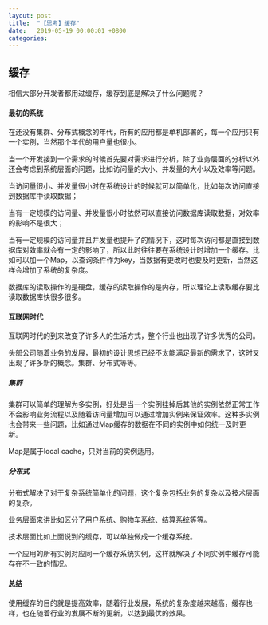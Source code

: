 ```yaml
---
layout: post
title:  "【思考】缓存"
date:   2019-05-19 00:00:01 +0800
categories: 
---
```


## 缓存

相信大部分开发者都用过缓存，缓存到底是解决了什么问题呢？

#### 最初的系统

在还没有集群、分布式概念的年代，所有的应用都是单机部署的，每一个应用只有一个实例，当然那个年代的用户量也很小。

当一个开发接到一个需求的时候首先要对需求进行分析，除了业务层面的分析以外还会考虑到系统层面的问题，比如访问量的大小、并发量的大小以及效率等问题。

当访问量很小、并发量很小时在系统设计的时候就可以简单化，比如每次访问直接到数据库中读取数据；

当有一定规模的访问量、并发量很小时依然可以直接访问数据库读取数据，对效率的影响不是很大；

当有一定规模的访问量并且并发量也提升了的情况下，这时每次访问都是直接到数据库对效率就会有一定的影响了，所以此时往往要在系统设计时增加一个缓存。比如可以加一个Map，以查询条件作为key，当数据有更改时也要及时更新，当然这样会增加了系统的复杂度。

数据库的读取操作的是硬盘，缓存的读取操作的是内存，所以理论上读取缓存要比读取数据库快很多很多。

#### 互联网时代

互联网时代的到来改变了许多人的生活方式，整个行业也出现了许多优秀的公司。

头部公司随着业务的发展，最初的设计思想已经不太能满足最新的需求了，这时又出现了许多新的概念。集群、分布式等等。

##### 集群

集群可以简单的理解为多实例，好处是当一个实例挂掉后其他的实例依然正常工作不会影响业务流程以及随着访问量增加可以通过增加实例来保证效率。这种多实例也会带来一些问题，比如通过Map缓存的数据在不同的实例中如何统一及时更新。

Map是属于local cache，只对当前的实例适用。

##### 分布式

分布式解决了对于复杂系统简单化的问题，这个复杂包括业务的复杂以及技术层面的复杂。

业务层面来讲比如区分了用户系统、购物车系统、结算系统等等。

技术层面比如上面说到的缓存，可以单独做成一个缓存系统。

一个应用的所有实例对应同一个缓存系统实例，这样就解决了不同实例中缓存可能存在不一致的情况。

#### 总结

使用缓存的目的就是提高效率，随着行业发展，系统的复杂度越来越高，缓存也一样，也在随着行业的发展不断的更新，以达到最优的效果。
